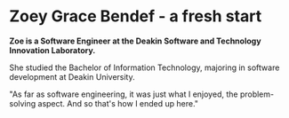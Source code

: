 # Zoey Grace Bendef - a fresh start

**Zoe is a Software Engineer at the Deakin Software and Technology Innovation Laboratory.**

She studied the Bachelor of Information Technology, majoring in software development at Deakin University.

"As far as software engineering, it was just what I enjoyed, the problem-solving aspect. And so that's how I ended up here."